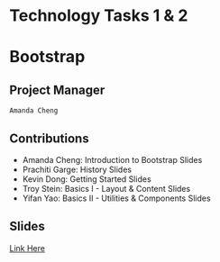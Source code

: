 # Technology Tasks 1 & 2

# Bootstrap

## Project Manager

	Amanda Cheng

## Contributions

* Amanda Cheng: Introduction to Bootstrap Slides
* Prachiti Garge: History Slides
* Kevin Dong: Getting Started Slides
* Troy Stein: Basics I - Layout & Content Slides
* Yifan Yao: Basics II - Utilities & Components Slides

## Slides
[Link Here](https://buckeyemailosu-my.sharepoint.com/:p:/g/personal/dong_696_buckeyemail_osu_edu/EWwwHqRzYe9JqHLdVsszOcMBMEF2PFhflaxaAw4piZqFfw?e=zKZi9i)